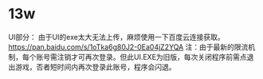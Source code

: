 # 13w

UI部分：
由于UI的exe太大无法上传，麻烦使用一下百度云连接获取。
https://pan.baidu.com/s/1oTka6g80J2-0Ea04jZ2YQA
注：由于最新的限流机制，每个账号需注销才可再次登录。但此UI.EXE为旧版，每次关闭程序前需点退出游戏，否者短时间内再次登录此账号，程序会闪退。
